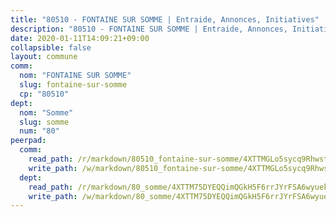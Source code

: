 ```yaml
---
title: "80510 - FONTAINE SUR SOMME | Entraide, Annonces, Initiatives"
description: "80510 - FONTAINE SUR SOMME | Entraide, Annonces, Initiatives"
date: 2020-01-11T14:09:21+09:00
collapsible: false
layout: commune
comm:
  nom: "FONTAINE SUR SOMME"
  slug: fontaine-sur-somme
  cp: "80510"
dept:
  nom: "Somme"
  slug: somme
  num: "80"
peerpad:
  comm:
    read_path: /r/markdown/80510_fontaine-sur-somme/4XTTMGLo5sycq9RhwstyT3EArmbNGRk5QGtRVaLsJN2zPQZTW
    write_path: /w/markdown/80510_fontaine-sur-somme/4XTTMGLo5sycq9RhwstyT3EArmbNGRk5QGtRVaLsJN2zPQZTW-K3TgUtHwxeUwAYGhdycjVoFDWGJVoFNk7FZGemSRXenMZ4kZ6D5nCV7FjDoUXjTKWUXrorWromgHgrSLV9HM8gSJjVY9u6GzLAtST5WYg1PjHnYmVPyRhHnHkSwesGEorWgScnZW
  dept:
    read_path: /r/markdown/80_somme/4XTTM75DYEQQimQGkH5F6rrJYrFSA6wyuekdgioEx7v45YjSw
    write_path: /w/markdown/80_somme/4XTTM75DYEQQimQGkH5F6rrJYrFSA6wyuekdgioEx7v45YjSw-K3TgTuB1DbUNHuFo9Fhh6JTUriPx8E5izGkmw9RSNTjUtMFPoZhqqp87szE8th3EytWSHGdhUuQUPjam8aJZh1SdH8pL3ibgUbMdNhU17kjAmSa49LMB2GjXvVwDVurE8mgce3XM
---
```


